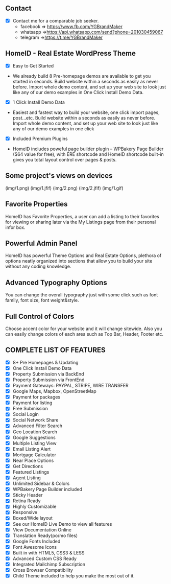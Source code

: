 
## Contact 

- [x] Contact me for a comparable job seeker.
	- facebook => https://www.fb.com/YGBrandMaker
	- whatsapp =>https://api.whatsapp.com/send?phone=201030459067
	- telegram =>https://t.me/YGBrandMaker

## HomeID - Real Estate WordPress Theme



- [x] Easy to Get Started
- We already build 8 Pre-homepage demos are available to get you started in seconds. Build website within a seconds as easily as never before. Import whole demo content, and set up your web site to look just like any of our demo examples in One Click Install Demo Data.

- [x] 1 Click Install Demo Data
- Easiest and fastest way to build your website, one click import pages, post…etc. Build website within a seconds as easily as never before. Import whole demo content, and set up your web site to look just like any of our demo examples in one click

- [x] Included Premium Plugins
- HomeID includes poweful page builder plugin – WPBakery Page Builder ($64 value for free), with ERE shortcode and HomeID shortcode built-in gives you total layout control over pages & posts.
## Some project's views on devices


(img/1.png)
(img/1.jfif)
(img/2.png)
(img/2.jfif)
(img/1.gif)
## Favorite Properties

HomeID has Favorite Properties, a user can add a listing to their favorites for viewing or sharing later via the My Listings page from their personal infor box.

## Powerful Admin Panel

HomeID has powerful Theme Options and Real Estate Options, plethora of options neatly organized into sections that allow you to build your site without any coding knowledge.

## Advanced Typography Options

You can change the overall typography just with some click such as font family, font size, font weight&style.

## Full Control of Colors

Choose accent color for your website and it will change sitewide. Also you can easily change colors of each area such as Top Bar, Header, Footer etc.

## COMPLETE LIST OF FEATURES


- [x]  8+ Pre Homepages & Updating
- [x]  One Click Install Demo Data
- [x]  Property Submission via BackEnd
- [x]  Property Submission via FrontEnd
- [x]  Payment Gateways: PAYPAL, STRIPE, WIRE TRANSFER
- [x]  Google Maps, Mapbox, OpenStreetMap
- [x] Payment for packages
- [x] Payment for listing
- [x] Free Submission
- [x] Social Login
- [x] Social Network Share
- [x] Advanced Filter Search
- [x] Geo Location Search
- [x] Google Suggestions
- [x] Multiple Listing View
- [x] Email Listing Alert
- [x] Mortgage Calculator
- [x] Near Place Options
- [x] Get Directions
- [x] Featured Listings
- [x] Agent Listing
- [x] Unlimited Sidebar & Colors
- [x] WPBakery Page Builder included
- [x] Sticky Header
- [x] Retina Ready
- [x] Highly Customizable
- [x] Responsive
- [x] Boxed/Wide layout
- [x] See our HomeID Live Demo to view all features
- [x] View Documentation Online
- [x] Translation Ready(po/mo files)
- [x] Google Fonts Included
- [x] Font Awesome Icons
- [x] Built in with HTML5, CSS3 & LESS
- [x] Advanced Custom CSS Ready
- [x] Integrated Mailchimp Subscription
- [x] Cross Browser Compatibility
- [x] Child Theme included to help you make the most out of it.
